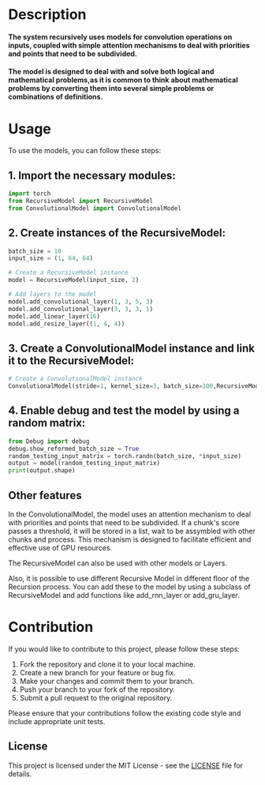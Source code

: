 # Description
#### The system recursively uses models for convolution operations on inputs, coupled with simple attention mechanisms to deal with priorities and points that need to be subdivided. 
#### The model is designed to deal with and solve both logical and mathematical problems,as it is common to think about mathematical problems by converting them into several simple problems or combinations of definitions.

# Usage

To use the models, you can follow these steps:

## 1. Import the necessary modules:

```python
import torch
from RecursiveModel import RecursiveModel
from ConvolutionalModel import ConvolutionalModel
```

## 2. Create instances of the RecursiveModel:

```python
batch_size = 10
input_size = (1, 64, 64)

# Create a RecursiveModel instance
model = RecursiveModel(input_size, 2)

# Add layers to the model
model.add_convolutional_layer(1, 3, 5, 3)
model.add_convolutional_layer(3, 3, 3, 1)
model.add_linear_layer(16)
model.add_resize_layer((1, 4, 4))
```
## 3. Create a ConvolutionalModel instance and link it to the RecursiveModel:
```python
# Create a ConvolutionalModel instance
ConvolutionalModel(stride=1, kernel_size=3, batch_size=100,RecursiveModel=model)
```

## 4. Enable debug and test the model by using a random matrix:

```python
from Debug import debug
debug.show_reformed_batch_size = True
random_testing_input_matrix = torch.randn(batch_size, *input_size)
output = model(random_testing_input_matrix)
print(output.shape)
```

## Other features
In the ConvolutionalModel, the model uses an attention mechanism to deal with priorities and points that need to be subdivided. If a chunk's score passes a threshold, it will be stored in a list, wait to be assymbled with other chunks and process. This mechanism is designed to facilitate efficient and effective use of GPU resources.

The RecursiveModel can also be used with other models or Layers. 

Also, it is possible to use different Recursive Model in different floor of the Recursion process.
You can add these to the model by using a subclass of RecursiveModel and add functions like add_rnn_layer or add_gru_layer.


# Contribution

If you would like to contribute to this project, please follow these steps:

1. Fork the repository and clone it to your local machine.
2. Create a new branch for your feature or bug fix.
3. Make your changes and commit them to your branch.
4. Push your branch to your fork of the repository.
5. Submit a pull request to the original repository.

Please ensure that your contributions follow the existing code style and include appropriate unit tests.

## License

This project is licensed under the MIT License - see the [LICENSE](LICENSE) file for details.